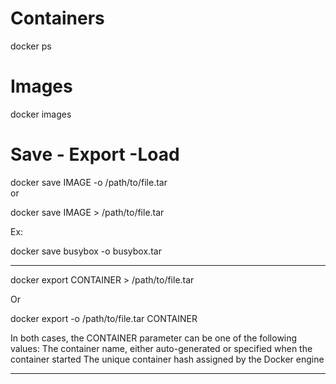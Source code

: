 # Containers

docker ps

# Images

docker images

# Save - Export -Load
docker save IMAGE -o /path/to/file.tar  
or

docker save IMAGE > /path/to/file.tar

Ex:

docker save busybox -o busybox.tar  

___

docker export CONTAINER > /path/to/file.tar

Or 

docker export -o /path/to/file.tar CONTAINER

In both cases, the CONTAINER parameter can be one of the following values:
The container name, either auto-generated or specified when the container started
The unique container hash assigned by the Docker engine
___




